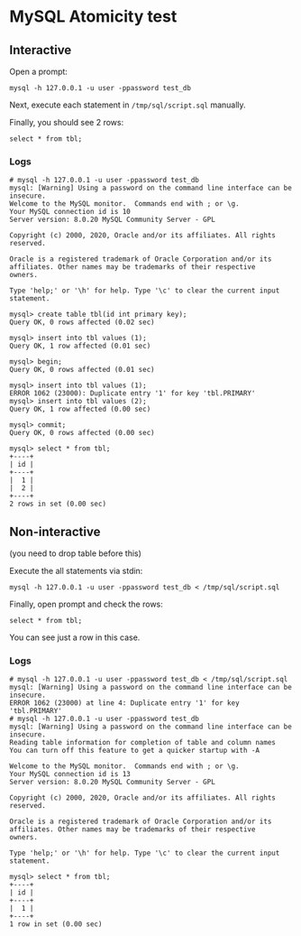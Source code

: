 # MySQL Atomicity test

## Interactive

Open a prompt:
```
mysql -h 127.0.0.1 -u user -ppassword test_db
```

Next, execute each statement in `/tmp/sql/script.sql` manually.

Finally, you should see 2 rows:
```
select * from tbl;
```

### Logs

```
# mysql -h 127.0.0.1 -u user -ppassword test_db
mysql: [Warning] Using a password on the command line interface can be insecure.
Welcome to the MySQL monitor.  Commands end with ; or \g.
Your MySQL connection id is 10
Server version: 8.0.20 MySQL Community Server - GPL

Copyright (c) 2000, 2020, Oracle and/or its affiliates. All rights reserved.

Oracle is a registered trademark of Oracle Corporation and/or its
affiliates. Other names may be trademarks of their respective
owners.

Type 'help;' or '\h' for help. Type '\c' to clear the current input statement.

mysql> create table tbl(id int primary key);
Query OK, 0 rows affected (0.02 sec)

mysql> insert into tbl values (1);
Query OK, 1 row affected (0.01 sec)

mysql> begin;
Query OK, 0 rows affected (0.01 sec)

mysql> insert into tbl values (1);
ERROR 1062 (23000): Duplicate entry '1' for key 'tbl.PRIMARY'
mysql> insert into tbl values (2);
Query OK, 1 row affected (0.00 sec)

mysql> commit;
Query OK, 0 rows affected (0.00 sec)

mysql> select * from tbl;
+----+
| id |
+----+
|  1 |
|  2 |
+----+
2 rows in set (0.00 sec)
```

## Non-interactive

(you need to drop table before this)

Execute the all statements via stdin:
```
mysql -h 127.0.0.1 -u user -ppassword test_db < /tmp/sql/script.sql
```

Finally, open prompt and check the rows:
```
select * from tbl;
```

You can see just a row in this case.

### Logs

```
# mysql -h 127.0.0.1 -u user -ppassword test_db < /tmp/sql/script.sql
mysql: [Warning] Using a password on the command line interface can be insecure.
ERROR 1062 (23000) at line 4: Duplicate entry '1' for key 'tbl.PRIMARY'
# mysql -h 127.0.0.1 -u user -ppassword test_db
mysql: [Warning] Using a password on the command line interface can be insecure.
Reading table information for completion of table and column names
You can turn off this feature to get a quicker startup with -A

Welcome to the MySQL monitor.  Commands end with ; or \g.
Your MySQL connection id is 13
Server version: 8.0.20 MySQL Community Server - GPL

Copyright (c) 2000, 2020, Oracle and/or its affiliates. All rights reserved.

Oracle is a registered trademark of Oracle Corporation and/or its
affiliates. Other names may be trademarks of their respective
owners.

Type 'help;' or '\h' for help. Type '\c' to clear the current input statement.

mysql> select * from tbl;
+----+
| id |
+----+
|  1 |
+----+
1 row in set (0.00 sec)
```
